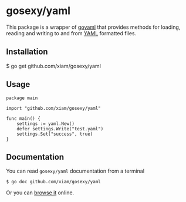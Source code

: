 # gosexy/yaml

This package is a wrapper of [goyaml](http://launchpad.net/goyaml) that provides methods for loading, reading and writing to and from [YAML](http://www.yaml.org/) formatted files.

## Installation

  $ go get github.com/xiam/gosexy/yaml

## Usage

	package main

	import "github.com/xiam/gosexy/yaml"

	func main() {
		settings := yaml.New()
		defer settings.Write("test.yaml")
		settings.Set("success", true)
	}

## Documentation

You can read ``gosexy/yaml`` documentation from a terminal

	$ go doc github.com/xiam/gosexy/yaml

Or you can [browse it](http://go.pkgdoc.org/github.com/xiam/gosexy/yaml) online.
